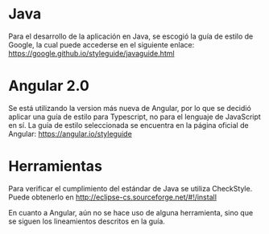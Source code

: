 # Java
Para el desarrollo de la aplicación en Java, se escogió la guía de estilo de Google, 
la cual puede accederse en el siguiente enlace:
https://google.github.io/styleguide/javaguide.html 

# Angular 2.0
Se está utilizando la version más nueva de Angular, por lo que se decidió aplicar una guía de estilo para Typescript, 
no para el lenguaje de JavaScript en sí. 
La guía de estilo seleccionada se encuentra en la página oficial de Angular: https://angular.io/styleguide

# Herramientas
Para verificar el cumplimiento del estándar de Java se utiliza CheckStyle.
Puede obtenerlo en http://eclipse-cs.sourceforge.net/#!/install

En cuanto a Angular, aún no se hace uso de alguna herramienta, sino que se siguen los lineamientos descritos en la guía. 
